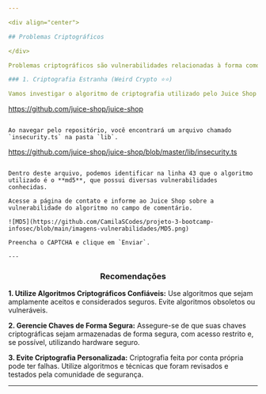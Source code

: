 ```yaml
---

<div align="center">

## Problemas Criptográficos

</div>

Problemas criptográficos são vulnerabilidades relacionadas à forma como os sistemas utilizam criptografia para proteger dados. Esses problemas podem surgir de várias maneiras e têm o potencial de comprometer a confidencialidade e a integridade das informações. 

### 1. Criptografia Estranha (Weird Crypto ⭐⭐)

Vamos investigar o algoritmo de criptografia utilizado pelo Juice Shop no repositório do GitHub onde ele está localizado.

```
https://github.com/juice-shop/juice-shop
```

Ao navegar pelo repositório, você encontrará um arquivo chamado `insecurity.ts` na pasta `lib`. 
```
https://github.com/juice-shop/juice-shop/blob/master/lib/insecurity.ts
```

Dentro deste arquivo, podemos identificar na linha 43 que o algoritmo utilizado é o **md5**, que possui diversas vulnerabilidades conhecidas.

Acesse a página de contato e informe ao Juice Shop sobre a vulnerabilidade do algoritmo no campo de comentário.

![MD5](https://github.com/CamilaSCodes/projeto-3-bootcamp-infosec/blob/main/imagens-vulnerabilidades/MD5.png)

Preencha o CAPTCHA e clique em `Enviar`.

---
```


<div align="center">
  
### Recomendações

</div>

**1. Utilize Algoritmos Criptográficos Confiáveis:** Use algoritmos que sejam amplamente aceitos e considerados seguros. Evite algoritmos obsoletos ou vulneráveis.

**2. Gerencie Chaves de Forma Segura:** Assegure-se de que suas chaves criptográficas sejam armazenadas de forma segura, com acesso restrito e, se possível, utilizando hardware seguro.

**3. Evite Criptografia Personalizada:** Criptografia feita por conta própria pode ter falhas. Utilize algoritmos e técnicas que foram revisados e testados pela comunidade de segurança.

---
